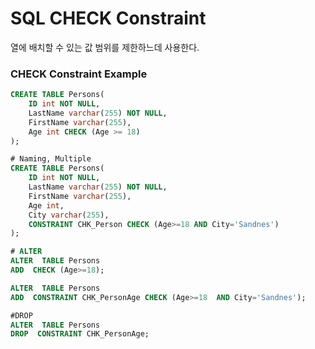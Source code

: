 ﻿# SQL CHECK Constraint

열에 배치할 수 있는 값 범위를 제한하느데 사용한다.

### CHECK Constraint Example

```sql
CREATE TABLE Persons(
	ID int NOT NULL,
	LastName varchar(255) NOT NULL,
	FirstName varchar(255),
	Age int CHECK (Age >= 18)
);

# Naming, Multiple
CREATE TABLE Persons(
	ID int NOT NULL,
	LastName varchar(255) NOT NULL,
	FirstName varchar(255),
	Age int,
	City varchar(255),
	CONSTRAINT CHK_Person CHECK (Age>=18 AND City='Sandnes')
);

# ALTER
ALTER  TABLE Persons  
ADD  CHECK (Age>=18);

ALTER  TABLE Persons  
ADD  CONSTRAINT CHK_PersonAge CHECK (Age>=18  AND City='Sandnes');

#DROP
ALTER  TABLE Persons  
DROP  CONSTRAINT CHK_PersonAge;
```
